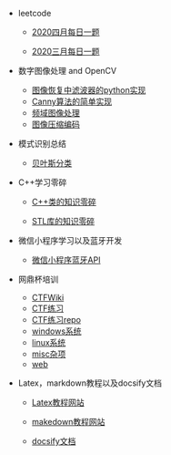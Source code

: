 - leetcode
  
  - [2020四月每日一题](/leetcode/2020April/April.md)
    
  - [2020三月每日一题](/leetcode/2020March/March.md)
  
- 数字图像处理 and OpenCV

  - [图像恢复中滤波器的python实现](/DIP_OpenCV/滤波器实现.md)
  - [Canny算法的简单实现](/DIP_OpenCV/Canny.md)
  - [频域图像处理](/DIP_OpenCV/频域图像处理.md)
  - [图像压缩编码](DIP_OpenCV/图像压缩编码.md)

- 模式识别总结
  - [贝叶斯分类](/pattern_recognition/bayes.md)

- C++学习零碎

  - [C++类的知识零碎](/Cpp/class_define.md)

  - [STL库的知识零碎](/Cpp/STL_define.md)

- 微信小程序学习以及蓝牙开发
  - [微信小程序蓝牙API](/wechat/bluetoothAPI.md)
  
- 网鼎杯培训
  - [CTFWiki](https://ctf-wiki.github.io/ctf-wiki/)
  - [CTF练习](https://ctf.bugku.com)
  - [CTF练习repo](/wangding/practice.md)
  - [windows系统](/wangding/windows.md)
  - [linux系统](/wangding/linux.md)
  - [misc杂项](/wangding/misc.md)
  - [web](/wangding/web/md)
  
- Latex，markdown教程以及docsify文档

  - [Latex教程网站](https://www.zybuluo.com/codeep/note/163962)
  
  - [makedown教程网站](https://www.zybuluo.com/mdeditor?url=https://www.zybuluo.com/static/editor/md-help.markdown)

  - [docsify文档](https://docsify.js.org/#/zh-cn/)
  